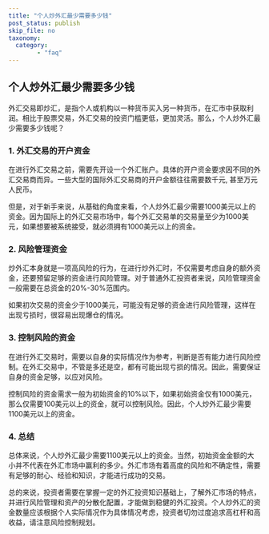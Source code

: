 ```yaml
---
title: "个人炒外汇最少需要多少钱"
post_status: publish
skip_file: no
taxonomy:
  category:
        - "faq"
---
```


## 个人炒外汇最少需要多少钱

外汇交易即炒汇，是指个人或机构以一种货币买入另一种货币，在汇市中获取利润。相比于股票交易，外汇交易的投资门槛更低，更加灵活。那么，个人炒外汇最少需要多少钱呢？

### 1\. 外汇交易的开户资金

在进行外汇交易之前，需要先开设一个外汇账户。具体的开户资金要求因不同的外汇交易商而异。一些大型的国际外汇交易商的开户金额往往需要数千元, 甚至万元人民币。

但是，对于新手来说，从基础的角度来看，个人炒外汇最少需要1000美元以上的资金。因为国际上的外汇交易市场中，每个外汇交易单的交易量至少为1000美元，如果想要被系统接受，就必须拥有1000美元以上的资金。

### 2\. 风险管理资金

炒外汇本身就是一项高风险的行为，在进行炒外汇时，不仅需要考虑自身的额外资金，还要预留足够的资金进行风险管理。对于普通外汇投资者来说，风险管理资金一般需要在总资金的20%-30%范围内。

如果初次交易的资金少于1000美元，可能没有足够的资金进行风险管理，这样在出现亏损时，很容易出现爆仓的情况。

### 3\. 控制风险的资金

在进行外汇交易时，需要以自身的实际情况作为参考，判断是否有能力进行风险控制。在外汇交易中，不管是多还是空，都有可能出现亏损的情况。因此，需要保证自身的资金足够，以应对风险。

控制风险的资金需求一般为初始资金的10%以下，如果初始资金仅有1000美元，那么仅需要100美元以上的资金，就可以控制风险。因此，个人炒外汇最少需要1100美元以上的资金。

### 4\. 总结

总体来说，个人炒外汇最少需要1100美元以上的资金。当然，初始资金金额的大小并不代表在外汇市场中赢利的多少。外汇市场有着高度的风险和不确定性，需要有足够的耐心、经验和知识，才能进行成功的交易。

总的来说，投资者需要在掌握一定的外汇投资知识基础上，了解外汇市场的特点，并进行风险管理和资产的分散化配置，才能做到稳健的外汇投资。个人炒外汇的资金数量应该根据个人实际情况作为具体情况考虑，投资者切勿过度追求高杠杆和高收益，请注意风险控制规划。
